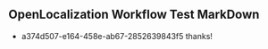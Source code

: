 ## OpenLocalization Workflow Test MarkDown
* a374d507-e164-458e-ab67-2852639843f5 thanks!

<!--HONumber=Jul16_HO5-->


